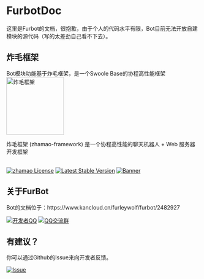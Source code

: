 # FurbotDoc
这里是Furbot的文档，很抱歉，由于个人的代码水平有限，Bot目前无法开放自建模块的源代码（写的太差劲自己看不下去）。

  <h2>炸毛框架</h2>
Bot模块功能基于炸毛框架，是一个Swoole Base的协程高性能框架
<img src="https://cdn.jsdelivr.net/gh/zhamao-robot/zhamao-framework/resources/images/logo_trans.png" width = "150" height = "150" alt="炸毛框架"><br>

炸毛框架 (zhamao-framework) 是一个协程高性能的聊天机器人 + Web 服务器开发框架<br><br>

[![zhamao License](https://img.shields.io/hexpm/l/plug.svg?maxAge=2592000)](https://github.com/zhamao-robot/zhamao-framework/blob/master/LICENSE)
[![Latest Stable Version](http://img.shields.io/packagist/v/zhamao/framework.svg)](https://packagist.org/packages/zhamao/framework)
[![Banner](https://img.shields.io/badge/OneBot-v11-success)](https://github.com/howmanybots/onebot)

  <h2>关于FurBot</h2>
Bot的文档位于：https://www.kancloud.cn/furleywolf/furbot/2482927

[![开发者QQ](https://img.shields.io/badge/开发者QQ-2111626525-orange.svg)](http://wpa.qq.com/msgrd?v=3&uin=2111626525&site=qq&menu=yes)
[![QQ交流群](https://img.shields.io/badge/QQ交流群-93579624-green.svg)](https://qm.qq.com/cgi-bin/qm/qr?k=bdY6XA2HJWKZJ3Hu2QRhuheINZJuCAdd&jump_from=webapi)

  <h2>有建议？</h2>
你可以通过Github的Issue来向开发者反馈。

[![Issue](https://img.shields.io/badge/提交一个Issue-success)](https://github.com/furleywolf/FurbotDoc/issues/new)
